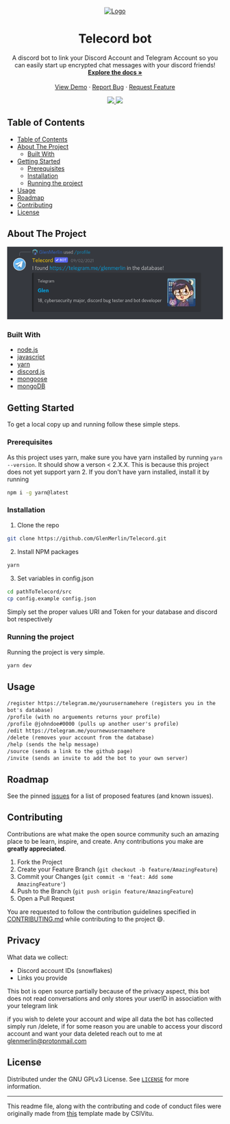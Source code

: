 <!-- PROJECT LOGO -->
<br />
<p align="center">
  <a href="https://github.com/GlenMerlin/Telecord">
    <img src="./assets/logo.svg" alt="Logo" width="200px">
  </a>

  <h1 align="center">Telecord bot</h1>

  <p align="center">
    A discord bot to link your Discord Account and Telegram Account so you can easily start up encrypted chat messages with your discord friends!
    <br />
    <a href="https://github.com/GlenMerlin/Telecord/wiki"><strong>Explore the docs »</strong></a>
    <br />
    <br />
    <a href="https://github.com/GlenMerlin/Telecord">View Demo</a>
    ·
    <a href="https://github.com/GlenMerlin/Telecord/issues">Report Bug</a>
    ·
    <a href="https://github.com/GlenMerlin/Telecord/issues">Request Feature</a>
  </p>
  <div align="center">
    <a href="https://github.com/GlenMerlin/Telecord/issues">
      <img src="https://img.shields.io/github/issues/GlenMerlin/Telecord.svg">
    </a>
    <a href="https://github.com/GlenMerlin/Telecord/pulls">
      <img src="https://img.shields.io/github/issues-pr-raw/GlenMerlin/Telecord.svg">
    </a>
  </div>
</p>

<!-- TABLE OF CONTENTS -->

## Table of Contents

- [Table of Contents](#table-of-contents)
- [About The Project](#about-the-project)
  - [Built With](#built-with)
- [Getting Started](#getting-started)
  - [Prerequisites](#prerequisites)
  - [Installation](#installation)
  - [Running the project](#running-the-project)
- [Usage](#usage)
- [Roadmap](#roadmap)
- [Contributing](#contributing)
- [License](#license)

<!-- ABOUT THE PROJECT -->

## About The Project
<p align="left">
  <a href="./assets/product-screenshots/profile.png">
    <img src="./assets/product-screenshots/profile.png" alt="Screenshot 1 contents: /profile, Hey @GlenMerlin I found https://t.me/glenmerlin in the database">
  </a>


<!-- Here's a blank template to get started:
**To avoid retyping too much info. Do a search and replace with your text editor for the following:**
`ent3r`, `corax-bot-nodejs-rewrite` -->

### Built With

- [node.js](https://nodejs.org)
- [javascript](https://www.javascript.com)
- [yarn](https://yarnpkg.com)
- [discord.js](https://www.npmjs.com/package/discord.js)
- [mongoose](https://www.npmjs.com/package/mongoose)
- [mongoDB](https://mongoDB.com/)

<!-- GETTING STARTED -->

## Getting Started

To get a local copy up and running follow these simple steps.

### Prerequisites

As this project uses yarn, make sure you have yarn installed by running `yarn --version`. It should show a verson < 2.X.X.
This is because this project does not yet support yarn 2. If you don't have yarn installed, install it by running

```bash
npm i -g yarn@latest
```

### Installation

1. Clone the repo

```bash
git clone https://github.com/GlenMerlin/Telecord.git
```

2. Install NPM packages

```bash
yarn
```

3. Set variables in config.json
```bash
cd pathToTelecord/src
cp config.example config.json
```
Simply set the proper values URI and Token for your database and discord bot respectively
### Running the project

Running the project is very simple.

```bash
yarn dev
```
<!-- USAGE EXAMPLES -->

## Usage
    /register https://telegram.me/yourusernamehere (registers you in the bot's database)
    /profile (with no arguements returns your profile)
    /profile @johndoe#0000 (pulls up another user's profile)
    /edit https://telegram.me/yournewusernamehere
    /delete (removes your account from the database)
    /help (sends the help message)
    /source (sends a link to the github page)
    /invite (sends an invite to add the bot to your own server)
<!-- TODO add screenshots of the bot in action -->
<!-- ROADMAP -->

## Roadmap

See the pinned [issues][issues-link] for a list of proposed features (and known issues).

<!-- CONTRIBUTING -->

## Contributing

Contributions are what make the open source community such an amazing place to be learn, inspire, and create. Any contributions you make are **greatly appreciated**.

1. Fork the Project
2. Create your Feature Branch (`git checkout -b feature/AmazingFeature`)
3. Commit your Changes (`git commit -m 'feat: Add some AmazingFeature'`)
4. Push to the Branch (`git push origin feature/AmazingFeature`)
5. Open a Pull Request

You are requested to follow the contribution guidelines specified in [CONTRIBUTING.md](./CONTRIBUTING.md) while contributing to the project :smile:.

<!-- Privacy -->

## Privacy

What data we collect:
- Discord account IDs (snowflakes)
- Links you provide

This bot is open source partially because of the privacy aspect, this bot does not read conversations and only stores your userID in association with your telegram link

if you wish to delete your account and wipe all data the bot has collected simply run /delete, if for some reason you are unable to access your discord account and want your data deleted reach out to me at glenmerlin@protonmail.com
<!-- LICENSE -->

## License

Distributed under the GNU GPLv3 License. See [`LICENSE`](./LICENSE) for more information.

---

This readme file, along with the contributing and code of conduct files were originally made from [this][original-template] template made by CSIVitu.

<!-- MARKDOWN LINKS & IMAGES -->
<!-- https://www.markdownguide.org/basic-syntax/#reference-style-links -->

[original-template]: https://github.com/csivitu/Template
[issues-link]: https://github.com/GlenMerlin/Telecord/issues
